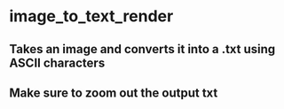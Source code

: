 # image_to_text_render
## Takes an image and converts it into a .txt using ASCII characters
## Make sure to zoom out the output txt
